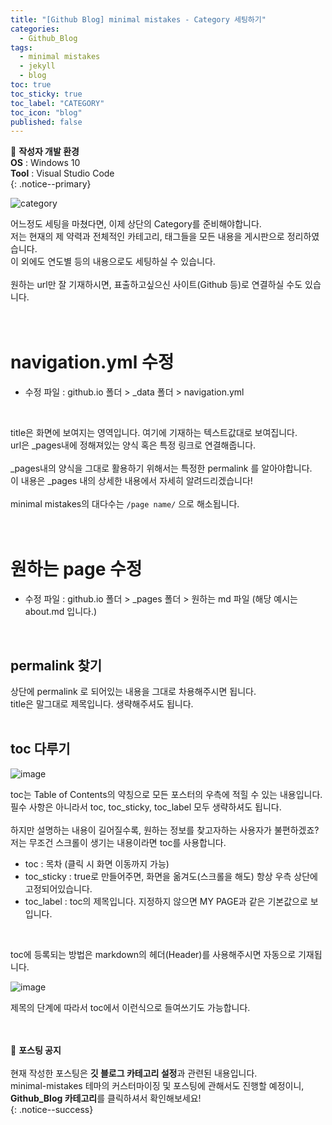 ```yaml
---
title: "[Github Blog] minimal mistakes - Category 세팅하기"
categories:
  - Github_Blog
tags:
  - minimal mistakes
  - jekyll
  - blog
toc: true
toc_sticky: true
toc_label: "CATEGORY"
toc_icon: "blog"
published: false
---
```


📌 **작성자 개발 환경** <br>
**OS** : Windows 10<br>
**Tool** : Visual Studio Code<br>
{: .notice--primary}

![category](https://user-images.githubusercontent.com/45550607/102036580-8eb6c280-3e06-11eb-893a-8433222ef87b.PNG)

어느정도 세팅을 마쳤다면, 이제 상단의 Category를 준비해야합니다.<br>
저는 현재의 제 약력과 전체적인 카테고리, 태그들을 모든 내용을 게시판으로 정리하였습니다.<br>
이 외에도 연도별 등의 내용으로도 세팅하실 수 있습니다.<br>
<br>
원하는 url만 잘 기재하시면, 표출하고싶으신 사이트(Github 등)로 연결하실 수도 있습니다.<br>
<br>
<br>

# navigation.yml 수정

- 수정 파일 : github.io 폴더 > _data 폴더 > navigation.yml
<br>

<script src="https://gist.github.com/eona1301/760067e1c637892536fa9512fb11bbee.js"></script>

title은 화면에 보여지는 영역입니다. 여기에 기재하는 텍스트값대로 보여집니다.<br>
url은 _pages내에 정해져있는 양식 혹은 특정 링크로 연결해줍니다.<br>
<br>
_pages내의 양식을 그대로 활용하기 위해서는 특정한 permalink 를 알아야합니다.<br>
이 내용은 _pages 내의 상세한 내용에서 자세히 알려드리겠습니다!<br>
<br>
minimal mistakes의 대다수는 `/page name/` 으로 해소됩니다.<br>
<br>
<br>

# 원하는 page 수정

- 수정 파일 : github.io 폴더 > _pages 폴더 > 원하는 md 파일 (해당 예시는 about.md 입니다.)
<br>

<script src="https://gist.github.com/eona1301/99003302c105278c33a0f30fabe8712d.js"></script>

## permalink 찾기

상단에 permalink 로 되어있는 내용을 그대로 차용해주시면 됩니다.<br>
title은 말그대로 제목입니다. 생략해주셔도 됩니다.<br>
<br>

## toc 다루기

![image](https://user-images.githubusercontent.com/45550607/102038539-dccdc500-3e0a-11eb-8620-d6d17092d2cf.png)<br>

toc는 Table of Contents의 약칭으로 모든 포스터의 우측에 적힐 수 있는 내용입니다.<br>
필수 사항은 아니라서 toc, toc_sticky, toc_label 모두 생략하셔도 됩니다.<br>
<br>
하지만 설명하는 내용이 길어질수록, 원하는 정보를 찾고자하는 사용자가 불편하겠죠?<br>
저는 무조건 스크롤이 생기는 내용이라면 toc를 사용합니다.

- toc : 목차 (클릭 시 화면 이동까지 가능)
- toc_sticky : true로 만들어주면, 화면을 옮겨도(스크롤을 해도) 항상 우측 상단에 고정되어있습니다.
- toc_label : toc의 제목입니다. 지정하지 않으면 MY PAGE과 같은 기본값으로 보입니다.
<br>

toc에 등록되는 방법은 markdown의 헤더(Header)를 사용해주시면 자동으로 기재됩니다.<br>

![image](https://user-images.githubusercontent.com/45550607/102038869-b8beb380-3e0b-11eb-96a1-2a441c3d3ce8.png)

제목의 단계에 따라서 toc에서 이런식으로 들여쓰기도 가능합니다.<br>
<br>
<br>


🔔 **포스팅 공지** <br><br>
현재 작성한 포스팅은 **깃 블로그 카테고리 설정**과 관련된 내용입니다.<br>
minimal-mistakes 테마의 커스터마이징 및 포스팅에 관해서도 진행할 예정이니, 
**Github_Blog 카테고리**를 클릭하셔서 확인해보세요!<br>
{: .notice--success}